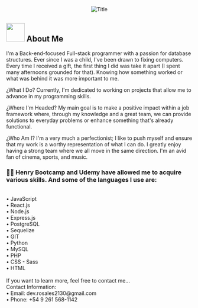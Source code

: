 <div align="center">
  <img src="https://readme-typing-svg.herokuapp.com?font=Architects+Daughter&color=%2338C2FF&size=50&center=true&vCenter=true&height=60&width=600&lines=Hey!+I'm+Franco+Rosales!!+%3C3;TN+is+me!!!;Welcome+to+my+profile!" alt="Title"></img>
</div>

## <img src="https://raw.githubusercontent.com/nixin72/nixin72/master/wave.gif" width="50px" height="50px"></img> About Me

I'm a Back-end-focused Full-stack programmer with a passion for database structures. Ever since I was a child, I've been drawn to fixing computers. Every time I received a gift, the first thing I did was take it apart (I spent many afternoons grounded for that). Knowing how something worked or what was behind it was more important to me.

¿What I Do?
Currently, I'm dedicated to working on projects that allow me to advance in my programming skills.

¿Where I'm Headed?
My main goal is to make a positive impact within a job framework where, through my knowledge and a great team, we can provide solutions to everyday problems or enhance something that's already functional.

¿Who Am I?
I'm a very much a perfectionist; I like to push myself and ensure that my work is a worthy representation of what I can do. I greatly enjoy having a strong team where we all move in the same direction. I'm an avid fan of cinema, sports, and music.


<h3> 👨‍💻 Henry Bootcamp and Udemy have allowed me to acquire various skills. And some of the languages I use are: </h3><br>
•	JavaScript<br>
•	React.js<br>
•	Node.js<br>
•	Express.js<br>
•	PostgreSQL<br>
•	Sequelize<br>
•	GIT<br>
•	Python<br>
•	MySQL<br>
•	PHP<br>
•	CSS - Sass<br>
•	HTML<br>
<br>
If you want to learn more, feel free to contact me...<br>
Contact Information:<br>
•	Email: dev.rosales2130@gmail.com<br>
•	Phone: +54 9 261 568-1142 <br>
